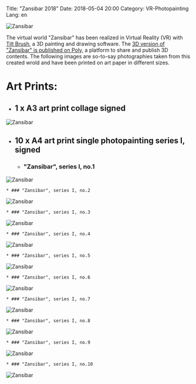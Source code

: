 Title: "Zansibar 2018"
Date: 2018-05-04 20:00
Category: VR-Photopainting
Lang: en

![Zansibar]({filename}images/vrzansibar/cr-smeerws-zansibar1.jpg "Zansibar")


The virtual world "Zansibar" has been realized in Virtual Reality (VR) with [Tilt Brush](https://www.tiltbrush.com/), a 3D painting and drawing software. The [3D version of "Zansibar" is published on Poly](https://poly.google.com/view/73KM_BeM6Q8), a platform to share and publish 3D contents. The following images are so-to-say photographies taken from this created wrold and have been printed on art paper in different sizes.

# Art Prints:

* ## 1 x A3 art print collage signed
![Zansibar]({filename}images/vrzansibar/cr-smeerws-zansibar-a3.jpg "Zansibar")

* ## 10 x A4 art print single photopainting series I, signed 

    * ### "Zansibar", series I, no.1
![Zansibar]({filename}images/vrzansibar/cr-smeerws-zansibar-web-1.jpg "Zansibar no.1")

    * ### "Zansibar", series I, no.2
![Zansibar]({filename}images/vrzansibar/cr-smeerws-zansibar-web-2.jpg "Zansibar no.2")

    * ### "Zansibar", series I, no.3
![Zansibar]({filename}images/vrzansibar/cr-smeerws-zansibar-web-3.jpg "Zansibar no.3")

    * ### "Zansibar", series I, no.4
![Zansibar]({filename}images/vrzansibar/cr-smeerws-zansibar-web-4.jpg "Zansibar no.4")

    * ### "Zansibar", series I, no.5
![Zansibar]({filename}images/vrzansibar/cr-smeerws-zansibar-web-5.jpg "Zansibar no.5")

    * ### "Zansibar", series I, no.6
![Zansibar]({filename}images/vrzansibar/cr-smeerws-zansibar-web-6.jpg "Zansibar no.6")

    * ### "Zansibar", series I, no.7
![Zansibar]({filename}images/vrzansibar/cr-smeerws-zansibar-web-7.jpg "Zansibar no.7")

    * ### "Zansibar", series I, no.8
![Zansibar]({filename}images/vrzansibar/cr-smeerws-zansibar-web-8.jpg "Zansibar no.8")

    * ### "Zansibar", series I, no.9
![Zansibar]({filename}images/vrzansibar/cr-smeerws-zansibar-web-9.jpg "Zansibar no.9")

    * ### "Zansibar", series I, no.10
![Zansibar]({filename}images/vrzansibar/cr-smeerws-zansibar-web-10.jpg "Zansibar no.10")
